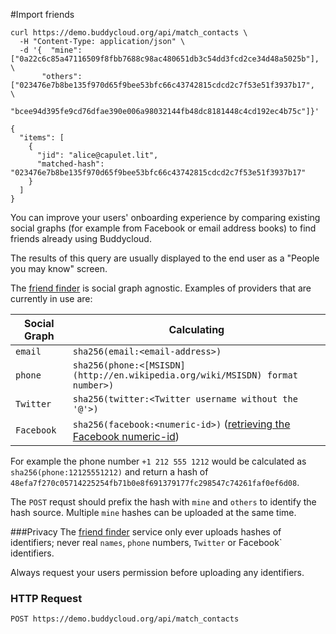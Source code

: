 #Import friends

```shell
curl https://demo.buddycloud.org/api/match_contacts \
  -H "Content-Type: application/json" \
  -d '{  "mine": ["0a22c6c85a47116509f8fbb7688c98ac480651db3c54dd3fcd2ce34d48a5025b"], \
       "others": ["023476e7b8be135f970d65f9bee53bfc66c43742815cdcd2c7f53e51f3937b17",  \
                  "bcee94d395fe9cd76dfae390e006a98032144fb48dc8181448c4cd192ec4b75c"]}'
```

```
{
  "items": [
    {
      "jid": "alice@capulet.lit",
      "matched-hash": "023476e7b8be135f970d65f9bee53bfc66c43742815cdcd2c7f53e51f3937b17"
    }
  ]
}
```

You can improve your users' onboarding experience by comparing existing social graphs (for example from Facebook or email address books) to find friends already using Buddycloud.

The results of this query are usually displayed to the end user as a "People you may know" screen.

The [friend finder](https://github.com/buddycloud/buddycloud-friend-finder) is social graph agnostic. Examples of providers that are currently in use are:

Social Graph | Calculating
-------------|--------------
`email`      | `sha256(email:<email-address>)`
`phone`      | `sha256(phone:<[MSISDN](http://en.wikipedia.org/wiki/MSISDN) format number>)`
`Twitter`    | `sha256(twitter:<Twitter username without the '@'>)`
`Facebook`   | `sha256(facebook:<numeric-id>)`  ([retrieving the Facebook numeric-id](https://developers.facebook.com/tools/explorer/145634995501895/?method=GET&path=me%3Ffields%3Did%2Cname&version=v2.0))

For example the phone number `+1 212 555 1212` would be calculated as `sha256(phone:12125551212)` and return a hash of `48efa7f270c05714225254fb71b0e8f691379177fc298547c74261faf0ef6d08`.

The `POST` requst should prefix the hash with `mine` and `others` to identify the hash source. Multiple `mine` hashes can be uploaded at the same time.

###Privacy
The [friend finder](http://github.com/buddycloud/buddycloud-friend-finder) service only ever uploads hashes of identifiers; never real `names`, `phone` numbers, `Twitter` or Facebook` identifiers.

Always request your users permission before uploading any identifiers.

### HTTP Request
`POST https://demo.buddycloud.org/api/match_contacts`
